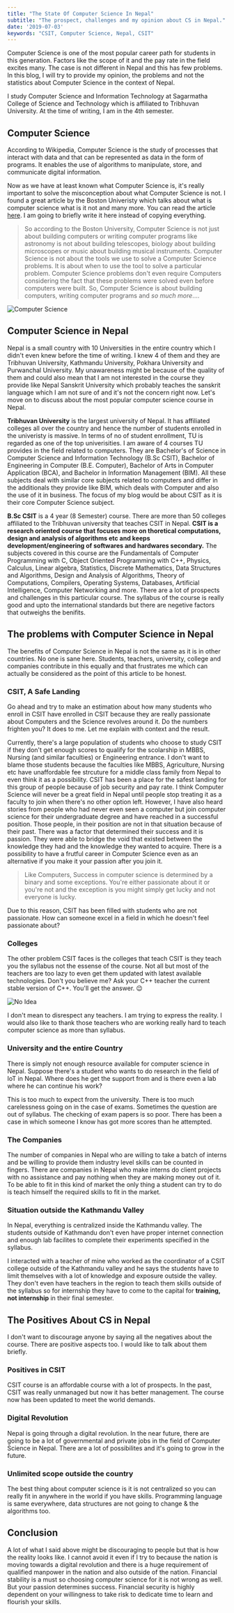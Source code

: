 ```yaml
---
title: "The State Of Computer Science In Nepal"
subtitle: "The prospect, challenges and my opinion about CS in Nepal."
date: '2019-07-03'
keywords: "CSIT, Computer Science, Nepal, CSIT"
---
```


Computer Science is one of the most popular career path for students in this generation. Factors like the scope of it and the pay rate in the field excites many. The case is not different in Nepal and this has few problems. In this blog, I will try to provide my opinion, the problems and not the statistics about Computer Science in the context of Nepal.

I study Computer Science and Information Technology at Sagarmatha College of Science and Technology which is affiliated to Tribhuvan University. At the time of writing, I am in the 4th semester. 

## Computer Science
According to Wikipedia, Computer Science is the study of processes that interact with data and that can be represented as data in the form of programs. It enables the use of algorithms to manipulate, store, and communicate digital information.

Now as we have at least known what Computer Science is, it's really important to solve the misconception about what Computer Science is not. I found a great article by the Boston Univeristy which talks about what is computer science what is it not and many more. You can read the article <a href='https://www.cs.bu.edu/AboutCS/WhatIsCS.pdf' target='_blank'>here</a>. I am going to briefly write it here instead of copying everything. 

>So according to the Boston University, Computer Science is not just about building computers or writing computer programs like astronomy is not about building telescopes, biology about building microscopes or music about building musical instruments. Computer Science is not about the tools we use to solve a Computer Science problems. It is about when to use the tool to solve a particular problem. Computer Science problems don't even require Computers considering the fact that these problems were solved even before computers were built. So, Computer Science is about building computers, writing computer programs and _so much more_....

![Computer Science](./images/cs.png)

## Computer Science in Nepal
Nepal is a small country with 10 Universities in the entire country which I didn't even knew before the time of writing. I knew 4 of them and they are Tribhuvan University, Kathmandu University, Pokhara University and Purwanchal University. My unawareness might be because of the quality of them and could also mean that I am not interested in the course they provide like Nepal Sanskrit University which probably teaches the sanskrit language which I am not sure of and it's not the concern right now. Let's move on to discuss about the most popular computer science course in Nepal.

**Tribhuvan University** is the largest university of Nepal. It has affiliated colleges all over the country and hence the number of students enrolled in the univeristy is massive. In terms of no of student enrollment, TU is regarded as one of the top univerisities. I am aware of 4 courses TU provides in the field related to computers. They are Bachelor's of Science in Computer Science and Information Technology (B.Sc CSIT), Bachelor of Engineering in Computer (B.E. Computer), Bachelor of Arts in Computer Application (BCA), and Bachelor in Information Management (BIM). All these subjects deal with similar core subjects related to computers and differ in the additionals they provide like BIM, which deals with Computer and also the use of it in business. The focus of my blog would be about CSIT as it is their core Computer Science subject.

**B.Sc CSIT** is a 4 year (8 Semester) course. There are more than 50 colleges affiliated to the Tribhuvan university that teaches CSIT in Nepal. **CSIT is a research oriented course that focuses more on thoretical computations, design and analysis of algorithms etc and keeps development/engineering of softwares and hardwares secondary.** The subjects covered in this course are the Fundamentals of Computer Programming with C, Object Oriented Programming with C++, Physics, Calculus, Linear algebra, Statistics, Discrete Mathematics, Data Structures and Algorithms, Design and Analysis of Algorithms, Theory of Computations, Compilers, Operating Systems, Databases, Artificial Intelligence, Computer Networking and more. There are a lot of prospects and challenges in this particular course. The syllabus of the course is really good and upto the international standards but there are negetive factors that outweighs the benifits.

## The problems with Computer Science in Nepal
The benefits of Computer Science in Nepal is not the same as it is in other countries. No one is sane here. Students, teachers, university, college and companies contribute in this equally and that frustrates me which can actually be considered as the point of this article to be honest.

### CSIT, A Safe Landing
Go ahead and try to make an estimation about how many students who enroll in CSIT have enrolled in CSIT because they are really passionate about Computers and the Science revolves around it. Do the numbers frighten you? It does to me. Let me explain with context and the result.

Currently, there's a large population of students who choose to study CSIT if they don't get enough scores to qualify for the scolarship in MBBS, Nursing (and similar faculties) or Engineering entrance. I don't want to blame those students because the faculties like MBBS, Agriculture, Nursing etc have unaffordable fee strcuture for a middle class family from Nepal to even think it as a possibility. CSIT has been a place for the safest landing for this group of people because of job security and pay rate. I think Computer Science will never be a great field in Nepal until people stop treating it as a faculty to join when there's no other option left. However, I have also heard stories from people who had never even seen a computer but join computer science for their undergraduate degree and have reached in a successful position. Those people, in their position are not in that situation because of their past. There was a factor that determined their success and it is passion. They were able to bridge the void that existed between the knowledge they had and the knowledge they wanted to acquire. There is a possibility to have a frutful career in Computer Science even as an alternative if you make it your passion after you join it.

>Like Computers, Success in computer science is determined by a binary and some exceptions. You're either passionate about it or you're not and the exception is you might simply get lucky and not everyone is lucky.

Due to this reason, CSIT has been filled with students who are not passionate. How can someone excel in a field in which he doesn't feel passionate about?

### Colleges
The other problem CSIT faces is the colleges that teach CSIT is they teach you the syllabus not the essense of the course. Not all but most of the teachers are too lazy to even get them updated with latest available technologies. Don't you believe me? Ask your C++ teacher the current stable version of C++. You'll get the answer. 😉

![No Idea](https://media.giphy.com/media/bPTXcJiIzzWz6/giphy.gif)

I don't mean to disrespect any teachers. I am trying to express the reality. I would also like to thank those teachers who are working really hard to teach computer science as more than syllabus. 

### University and the entire Country
There is simply not enough resource available for computer science in Nepal. Suppose there's a student who wants to do research in the field of IoT in Nepal. Where does he get the support from and is there even a lab where he can continue his work?

This is too much to expect from the university. There is too much carelessness going on in the case of exams. Sometimes the question are out of syllabus. The checking of exam papers is so poor. There has been a case in which someone I know has got more scores than he attempted.

### The Companies
The number of companies in Nepal who are willing to take a batch of interns and be willing to provide them industry level skills can be counted in fingers. There are companies in Nepal who make interns do client projects with no assistance and pay nothing when they are making money out of it. To be able to fit in this kind of market the only thing a student can try to do is teach himself the required skills to fit in the market.

### Situation outside the Kathmandu Valley
In Nepal, everything is centralized inside the Kathmandu valley. The students outside of Kathmandu don't even have proper internet connection and enough lab facilites to complete their experiments specified in the syllabus. 

I interacted with a teacher of mine who worked as the coordinator of a CSIT college outside of the Kathmandu valley and he says the students have to limit themselves with a lot of knowledge and exposure outside the valley. They don't even have teachers in the region to teach them skills outside of the syllabus so for internship they have to come to the capital for **training, not internship** in their final semester.

## The Positives About CS in Nepal
I don't want to discourage anyone by saying all the negatives about the course. There are positive aspects too. I would like to talk about them briefly.


### Positives in CSIT
CSIT course is an affordable course with a lot of prospects. In the past, CSIT was really unmanaged but now it has better management. The course now has been updated to meet the world demands.

### Digital Revolution
Nepal is going through a digital revolution. In the near future, there are going to be a lot of governmental and private jobs in the field of Computer Science in Nepal. There are a lot of possibilites and it's going to grow in the future.

### Unlimited scope outside the country
The best thing about computer science is it is not centralized so you can really fit in anywhere in the world if you have skills. Programming language is same everywhere, data structures are not going to change & the algorithms too.

## Conclusion
A lot of what I said above might be discouraging to people but that is how the reality looks like. I cannot avoid it even if I try to because the nation is moving towards a digital revolution and there is a huge requirement of qualified manpower in the nation and also outside of the nation. Financial stability is a must so choosing computer science for it is not wrong as well. But your passion determines success. Financial security is highly dependent on your willingness to take risk to dedicate time to learn and flourish your skills.